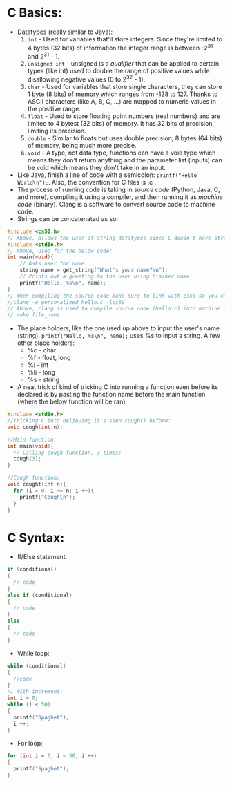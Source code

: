 # C Basics:
* Datatypes (really similar to Java):
  1. ```int``` - Used for variables that'll store integers. Since they're limited to 4 bytes (32 bits) of information the integer range is between -2<sup>31</sup> and 2<sup>31</sup> - 1.
  2. ```unsigned int``` - unsigned is a <em>qualifier</em> that can be applied to certain types (like int) used to double the range of positive values while disallowing negative values (0 to 2<sup>32</sup> - 1).
  3. ```char``` - Used for variables that store single characters, they can store 1 byte (8 bits) of memory which ranges from -128 to 127. Thanks to ASCII characters (like A, B, C, ...) are mapped to numeric values in the positive range.
  4. ```float``` - Used to store floating point numbers (real numbers) and are limited to 4 bytest (32 bits) of memory. It has 32 bits of precision, limiting its precision.
  5. ```double``` - Similar to floats but uses double precision, 8 bytes (64 bits) of memory, being much more precise.
  6. ```void``` - A type, not data type, functions can have a void type which means they don't return anything and the parameter list (inputs) can be void which means they don't take in an input.
* Like Java, finish a line of code with a semicolon: ```printf("Hello World\n");```. Also, the convention for C files is .c .
* The process of running code is taking in *source code* (Python, Java, C, and more), compiling it using a compiler, and then running it as *machine code* (binary). Clang is a software to convert source code to machine code.
* Strings can be concatenated as so:
```c
#include <cs50.h>
// Above, allows the user of string datatypes since C doesn't have strings.
#include <stdio.h>
// Above, used for the below code:
int main(void){
    // Asks user for name:
    string name = get_string("What's your name?\n");
    // Prints out a greeting to the user using his/her name:
    printf("Hello, %s\n", name);
}
// When compiling the source code make sure to link with cs50 so you can access the get_string() function:
//clang -o personalized hello.c -lcs50
// Above, clang is used to compile source code (hello.c) into machine code (file name = personalized) and link it (-l). Another way to compile:
// make file_name
```
* The place holders, like the one used up above to input the user's name (string), ```printf("Hello, %s\n", name);``` uses %s to input a string. A few other place holders:
  * %c - char
  * %f - float, long
  * %i - int
  * %li - long
  * %s - string
* A neat trick of kind of tricking C into running a function even before its declared is by pasting the function name before the main function (where the below function will be ran):
```c
#include <stdio.h>
//Tricking C into believing it's seen cough() before:
void cough(int n);

//Main function:
int main(void){
  // Calling cough function, 3 times:
  cough(3);
}

//Cough function:
void cought(int n){
  for (i = 0; i <= n; i ++){
    printf("Cough\n");
  }
}
```
# C Syntax:
* If/Else statement:
```c
if (conditional) 
{
  // code
}
else if (conditional) 
{
  // code
} 
else 
{
  // code
}
```
* While loop:
```c
while (conditional)
{
  //code
}
// With increment:
int i = 0;
while (i < 50)
{
  printf("Spaghet");
  i ++;
}
```
* For loop:
```c
for (int i = 0; i < 50, i ++)
{
  printf("Spaghet");
}
```
